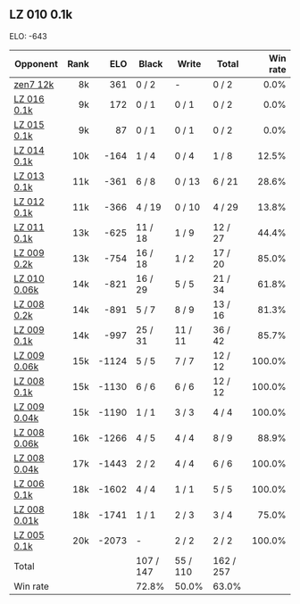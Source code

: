 ## LZ 010 0.1k ##

ELO: -643

Opponent | Rank | ELO | Black | Write | Total | Win rate
---------|-----:|----:|-------|-------|-------|-------:
[zen7 12k](zen7%2012k.md) | 8k | 361 | 0 / 2 | - | 0 / 2 | 0.0%
[LZ 016 0.1k](LZ%20016%200.1k.md) | 9k | 172 | 0 / 1 | 0 / 1 | 0 / 2 | 0.0%
[LZ 015 0.1k](LZ%20015%200.1k.md) | 9k | 87 | 0 / 1 | 0 / 1 | 0 / 2 | 0.0%
[LZ 014 0.1k](LZ%20014%200.1k.md) | 10k | -164 | 1 / 4 | 0 / 4 | 1 / 8 | 12.5%
[LZ 013 0.1k](LZ%20013%200.1k.md) | 11k | -361 | 6 / 8 | 0 / 13 | 6 / 21 | 28.6%
[LZ 012 0.1k](LZ%20012%200.1k.md) | 11k | -366 | 4 / 19 | 0 / 10 | 4 / 29 | 13.8%
[LZ 011 0.1k](LZ%20011%200.1k.md) | 13k | -625 | 11 / 18 | 1 / 9 | 12 / 27 | 44.4%
[LZ 009 0.2k](LZ%20009%200.2k.md) | 13k | -754 | 16 / 18 | 1 / 2 | 17 / 20 | 85.0%
[LZ 010 0.06k](LZ%20010%200.06k.md) | 14k | -821 | 16 / 29 | 5 / 5 | 21 / 34 | 61.8%
[LZ 008 0.2k](LZ%20008%200.2k.md) | 14k | -891 | 5 / 7 | 8 / 9 | 13 / 16 | 81.3%
[LZ 009 0.1k](LZ%20009%200.1k.md) | 14k | -997 | 25 / 31 | 11 / 11 | 36 / 42 | 85.7%
[LZ 009 0.06k](LZ%20009%200.06k.md) | 15k | -1124 | 5 / 5 | 7 / 7 | 12 / 12 | 100.0%
[LZ 008 0.1k](LZ%20008%200.1k.md) | 15k | -1130 | 6 / 6 | 6 / 6 | 12 / 12 | 100.0%
[LZ 009 0.04k](LZ%20009%200.04k.md) | 15k | -1190 | 1 / 1 | 3 / 3 | 4 / 4 | 100.0%
[LZ 008 0.06k](LZ%20008%200.06k.md) | 16k | -1266 | 4 / 5 | 4 / 4 | 8 / 9 | 88.9%
[LZ 008 0.04k](LZ%20008%200.04k.md) | 17k | -1443 | 2 / 2 | 4 / 4 | 6 / 6 | 100.0%
[LZ 006 0.1k](LZ%20006%200.1k.md) | 18k | -1602 | 4 / 4 | 1 / 1 | 5 / 5 | 100.0%
[LZ 008 0.01k](LZ%20008%200.01k.md) | 18k | -1741 | 1 / 1 | 2 / 3 | 3 / 4 | 75.0%
[LZ 005 0.1k](LZ%20005%200.1k.md) | 20k | -2073 | - | 2 / 2 | 2 / 2 | 100.0%
Total | | | 107 / 147 | 55 / 110 | 162 / 257 | 
Win rate| | | 72.8% | 50.0% | 63.0% | 
